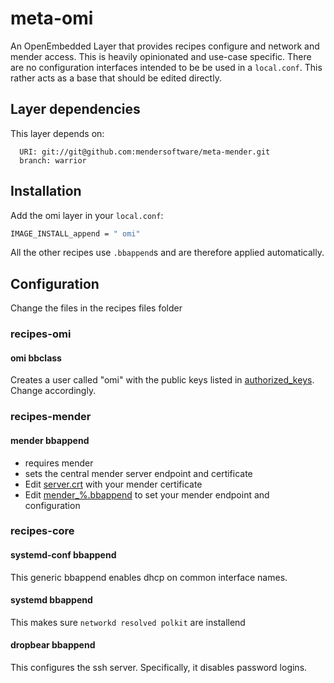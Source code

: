 # meta-omi

An OpenEmbedded Layer that provides recipes configure and network and mender access. This is heavily opinionated and use-case specific. There are no configuration interfaces intended to be be used in a `local.conf`. This rather acts as a base that should be edited directly.

## Layer dependencies

This layer depends on:

```bb
  URI: git://git@github.com:mendersoftware/meta-mender.git
  branch: warrior
```

## Installation

Add the omi layer in your `local.conf`:

```sh
IMAGE_INSTALL_append = " omi"
```

All the other recipes use `.bbappend`s and are therefore applied automatically.

## Configuration

Change the files in the recipes files folder

### recipes-omi

#### omi bbclass

Creates a user called "omi" with the public keys listed in [authorized_keys](recipes-omi/omi/files/authorized_keys). Change accordingly.

### recipes-mender

#### mender bbappend

* requires mender
* sets the central mender server endpoint and certificate
* Edit [server.crt](recipes-mender/mender/files/server.crt) with your mender certificate
* Edit [mender_%.bbappend](recipes-mender/mender/mender_%.bbappend) to set your mender endpoint and configuration

### recipes-core

#### systemd-conf bbappend

This generic bbappend enables dhcp on common interface names.

#### systemd bbappend

This makes sure `networkd resolved polkit` are installend

#### dropbear bbappend
This configures the ssh server. Specifically, it disables password logins.
